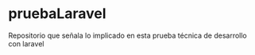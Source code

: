 # pruebaLaravel
Repositorio que señala lo implicado en esta prueba técnica de desarrollo con laravel
